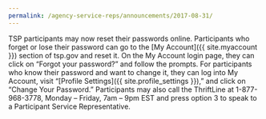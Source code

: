 ```yaml
---
permalink: /agency-service-reps/announcements/2017-08-31/
---
```


TSP participants may now reset their passwords online. Participants who forget or lose their password can go to the [My Account]({{ site.myaccount }}) section of tsp.gov and reset it. On the My Account login page, they can click on “Forgot your password?” and follow the prompts. For participants who know their password and want to change it, they can log into My Account, visit “[Profile Settings]({{ site.profile_settings }}),” and click on “Change Your Password.” Participants may also call the ThriftLine at 1-877-968-3778, Monday – Friday, 7am – 9pm EST and press option 3 to speak to a Participant Service Representative.
